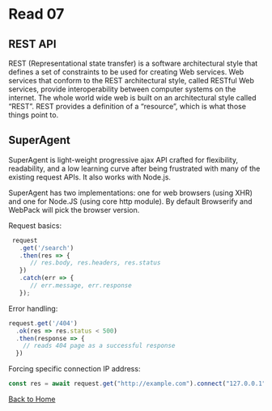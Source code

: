 # Read 07

## REST API

REST (Representational state transfer) is a software architectural style that defines a set of constraints to be used for creating Web services. Web services that conform to the REST architectural style, called RESTful Web services, provide interoperability between computer systems on the internet. The whole world wide web is built on an architectural style called “REST”. REST provides a definition of a “resource”, which is what those things point to.

## SuperAgent

SuperAgent is light-weight progressive ajax API crafted for flexibility, readability, and a low learning curve after being frustrated with many of the existing request APIs. It also works with Node.js.

SuperAgent has two implementations: one for web browsers (using XHR) and one for Node.JS (using core http module). By default Browserify and WebPack will pick the browser version.

Request basics:

```js
 request
   .get('/search')
   .then(res => {
      // res.body, res.headers, res.status
   })
   .catch(err => {
      // err.message, err.response
   });
```

Error handling:

```js
request.get('/404')
  .ok(res => res.status < 500)
  .then(response => {
    // reads 404 page as a successful response
  })
```

Forcing specific connection IP address:

```js
const res = await request.get("http://example.com").connect("127.0.0.1");
```

[Back to Home](README.md)
